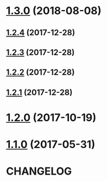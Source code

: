 <a name="1.3.0"></a>
# [1.3.0](https://github.com/mister-ben/videojs-seek-buttons/compare/v1.2.4...v1.3.0) (2018-08-08)

<a name="1.2.4"></a>
## [1.2.4](https://github.com/mister-ben/videojs-seek-buttons/compare/v1.2.3...v1.2.4) (2017-12-28)

<a name="1.2.3"></a>
## [1.2.3](https://github.com/mister-ben/videojs-seek-buttons/compare/v1.2.2...v1.2.3) (2017-12-28)

<a name="1.2.2"></a>
## [1.2.2](https://github.com/mister-ben/videojs-seek-buttons/compare/v1.2.1...v1.2.2) (2017-12-28)

<a name="1.2.1"></a>
## [1.2.1](https://github.com/mister-ben/videojs-seek-buttons/compare/v1.2.0...v1.2.1) (2017-12-28)

<a name="1.2.0"></a>
# [1.2.0](https://github.com/mister-ben/videojs-seek-buttons/compare/v1.1.0...v1.2.0) (2017-10-19)

<a name="1.1.0"></a>
# [1.1.0](https://github.com/mister-ben/videojs-seek-buttons/compare/v1.0.0...v1.1.0) (2017-05-31)

# CHANGELOG
